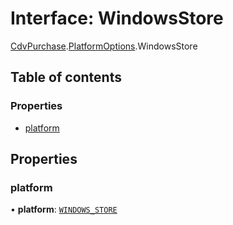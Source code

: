 # Interface: WindowsStore

[CdvPurchase](../modules/CdvPurchase.md).[PlatformOptions](../modules/CdvPurchase.PlatformOptions.md).WindowsStore

## Table of contents

### Properties

- [platform](CdvPurchase.PlatformOptions.WindowsStore.md#platform)

## Properties

### platform

• **platform**: [`WINDOWS_STORE`](../enums/CdvPurchase.Platform.md#windows_store)
